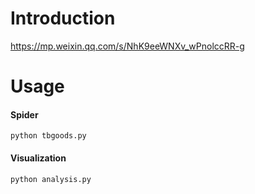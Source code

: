 # Introduction
https://mp.weixin.qq.com/s/NhK9eeWNXv_wPnolccRR-g

# Usage
#### Spider
```
python tbgoods.py
```
#### Visualization
```sh
python analysis.py
```